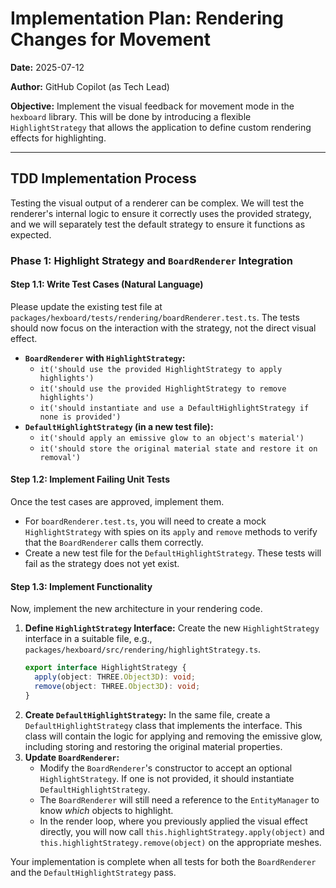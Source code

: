 # Implementation Plan: Rendering Changes for Movement

**Date:** 2025-07-12

**Author:** GitHub Copilot (as Tech Lead)

**Objective:** Implement the visual feedback for movement mode in the `hexboard`
library. This will be done by introducing a flexible `HighlightStrategy` that
allows the application to define custom rendering effects for highlighting.

---

## TDD Implementation Process

Testing the visual output of a renderer can be complex. We will test the
renderer's internal logic to ensure it correctly uses the provided strategy, and
we will separately test the default strategy to ensure it functions as expected.

### Phase 1: Highlight Strategy and `BoardRenderer` Integration

#### Step 1.1: Write Test Cases (Natural Language)

Please update the existing test file at
`packages/hexboard/tests/rendering/boardRenderer.test.ts`. The tests should now
focus on the interaction with the strategy, not the direct visual effect.

- **`BoardRenderer` with `HighlightStrategy`:**
  - `it('should use the provided HighlightStrategy to apply highlights')`
  - `it('should use the provided HighlightStrategy to remove highlights')`
  - `it('should instantiate and use a DefaultHighlightStrategy if none is provided')`
- **`DefaultHighlightStrategy` (in a new test file):**
  - `it('should apply an emissive glow to an object's material')`
  - `it('should store the original material state and restore it on removal')`

#### Step 1.2: Implement Failing Unit Tests

Once the test cases are approved, implement them.

- For `boardRenderer.test.ts`, you will need to create a mock
  `HighlightStrategy` with spies on its `apply` and `remove` methods to verify
  that the `BoardRenderer` calls them correctly.
- Create a new test file for the `DefaultHighlightStrategy`. These tests will
  fail as the strategy does not yet exist.

#### Step 1.3: Implement Functionality

Now, implement the new architecture in your rendering code.

1.  **Define `HighlightStrategy` Interface:** Create the new `HighlightStrategy`
    interface in a suitable file, e.g.,
    `packages/hexboard/src/rendering/highlightStrategy.ts`.
    ```typescript
    export interface HighlightStrategy {
      apply(object: THREE.Object3D): void;
      remove(object: THREE.Object3D): void;
    }
    ```
2.  **Create `DefaultHighlightStrategy`:** In the same file, create a
    `DefaultHighlightStrategy` class that implements the interface. This class
    will contain the logic for applying and removing the emissive glow,
    including storing and restoring the original material properties.
3.  **Update `BoardRenderer`:**
    - Modify the `BoardRenderer`'s constructor to accept an optional
      `HighlightStrategy`. If one is not provided, it should instantiate
      `DefaultHighlightStrategy`.
    - The `BoardRenderer` will still need a reference to the `EntityManager` to
      know _which_ objects to highlight.
    - In the render loop, where you previously applied the visual effect
      directly, you will now call `this.highlightStrategy.apply(object)` and
      `this.highlightStrategy.remove(object)` on the appropriate meshes.

Your implementation is complete when all tests for both the `BoardRenderer` and
the `DefaultHighlightStrategy` pass.
